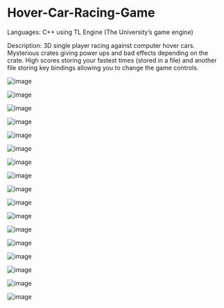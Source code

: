 # Hover-Car-Racing-Game
Languages: C++ using TL Engine (The University’s game engine)

Description: 3D single player racing against computer hover cars. Mysterious crates giving power ups and bad effects depending on the crate. High scores storing your fastest times (stored in a file) and another file storing key bindings allowing you to change the game controls.

![image](https://user-images.githubusercontent.com/13036791/35817560-a81b1930-0a95-11e8-8f1f-31bf516125fc.png)

![image](https://user-images.githubusercontent.com/13036791/35817571-b2720f42-0a95-11e8-83f3-4408dff879aa.png)

![image](https://user-images.githubusercontent.com/13036791/35817591-c5ecb770-0a95-11e8-8856-ea56392a78b2.png)

![image](https://user-images.githubusercontent.com/13036791/35817606-cdc3df1e-0a95-11e8-8b7a-7595e0e89b82.png)

![image](https://user-images.githubusercontent.com/13036791/35817616-d73d21e0-0a95-11e8-9121-e6813bdabb3a.png)

![image](https://user-images.githubusercontent.com/13036791/35817628-e471f2f0-0a95-11e8-9f8b-9267c72c63cb.png)

![image](https://user-images.githubusercontent.com/13036791/35817637-eba3d91c-0a95-11e8-831f-028d3c1b1df9.png)

![image](https://user-images.githubusercontent.com/13036791/35817667-ff462a2e-0a95-11e8-8979-985ddbe6c81d.png)

![image](https://user-images.githubusercontent.com/13036791/35817679-06d6b98e-0a96-11e8-9496-8c3aeef3852b.png)

![image](https://user-images.githubusercontent.com/13036791/35817718-1fbfe236-0a96-11e8-871a-d4f447625cee.png)

![image](https://user-images.githubusercontent.com/13036791/35817739-26fc9350-0a96-11e8-88b9-5f59f30b362d.png)

![image](https://user-images.githubusercontent.com/13036791/35817837-58d0ee4e-0a96-11e8-8a15-342083608604.png)

![image](https://user-images.githubusercontent.com/13036791/35817850-65af2824-0a96-11e8-97bc-02cddc21b61f.png)

![image](https://user-images.githubusercontent.com/13036791/35817861-6c149f32-0a96-11e8-9a39-f7024073fd86.png)

![image](https://user-images.githubusercontent.com/13036791/35817889-85105e5e-0a96-11e8-8808-e1d88f3182cb.png)

![image](https://user-images.githubusercontent.com/13036791/35817951-aed0bb6c-0a96-11e8-9f34-7161a97b2689.png)

![image](https://user-images.githubusercontent.com/13036791/35818102-0eb0f574-0a97-11e8-8515-cfd76c8da1f1.png)
